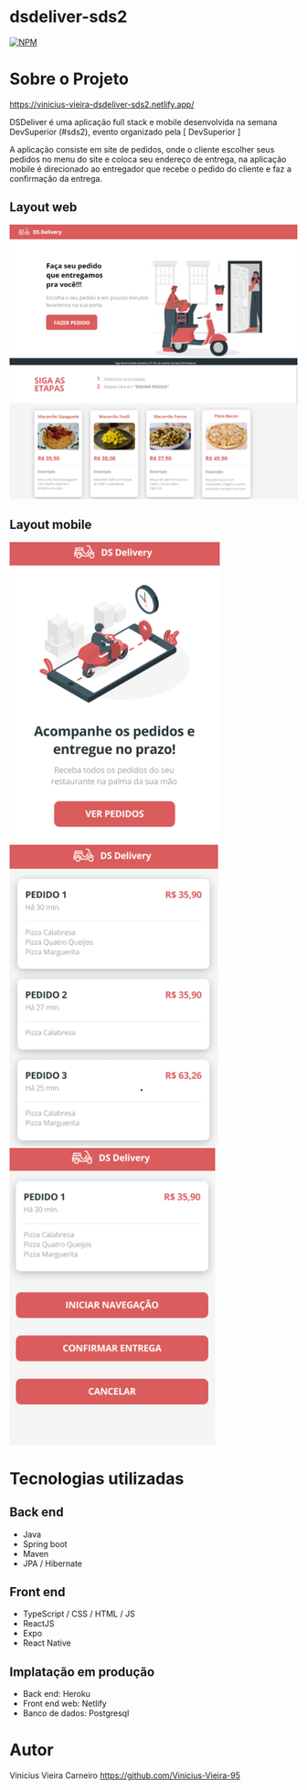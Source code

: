 # dsdeliver-sds2

[![NPM](https://img.shields.io/npm/l/react)](https://github.com/Vinicius-Vieira-95/dsdeliver-sds2/blob/main/LICENSE)

# Sobre o Projeto

https://vinicius-vieira-dsdeliver-sds2.netlify.app/

DSDeliver é uma aplicação full stack e mobile desenvolvida na semana DevSuperior (#sds2), evento organizado pela [ DevSuperior ]

A aplicação consiste em site de pedidos, onde o cliente escolher seus pedidos no menu do site e coloca seu endereço de entrega, na aplicação mobile
é direcionado ao entregador que recebe o pedido do cliente e faz a confirmação da entrega.

## Layout web

![Web 1](https://github.com/Vinicius-Vieira-95/sds2img/blob/main/webdsdeliver.png)
![Web 2](https://github.com/Vinicius-Vieira-95/sds2img/blob/main/webdsdeliver2.png)

## Layout mobile

![Mobile 1](https://github.com/Vinicius-Vieira-95/sds2img/blob/main/mobile1.png)
![Mobile 2](https://github.com/Vinicius-Vieira-95/sds2img/blob/main/mobile2.png)
![Mobile 3](https://github.com/Vinicius-Vieira-95/sds2img/blob/main/mobile3.png)

# Tecnologias utilizadas
## Back end
- Java
- Spring boot
- Maven 
- JPA / Hibernate

## Front end
- TypeScript / CSS / HTML / JS
- ReactJS
- Expo
- React Native

## Implatação em produção
- Back end: Heroku
- Front end web: Netlify
- Banco de dados: Postgresql

# Autor

Vinicius Vieira Carneiro
https://github.com/Vinicius-Vieira-95
